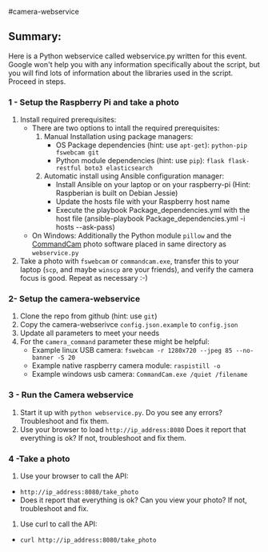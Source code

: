 #camera-webservice

## Summary:
Here is a Python webservice called webservice.py written for this event.  Google won't help you with any information specifically about the script, but you will find lots of information about the libraries used in the script.  Proceed in steps.

### 1 - Setup the Raspberry Pi and take a photo
1. Install required prerequisites:
    - There are two options to intall the required prerequisites:
      1. Manual Installation using package managers:
          * OS Package dependencies (hint: use `apt-get`): `python-pip fswebcam git`
          * Python module dependencies (hint: use `pip`): `flask flask-restful boto3 elasticsearch`
      2. Automatic install using Ansible configuration manager:
          * Install Ansible on your laptop or on your raspberry-pi (Hint: Raspberian is built on Debian Jessie)
          * Update the hosts file with your Raspberry host name
          * Execute the playbook Package_dependencies.yml with the host file (ansible-playbook Package_dependencies.yml -i hosts --ask-pass)
    - On Windows: Additionally the Python module `pillow` and the [CommandCam](https://batchloaf.wordpress.com/commandcam/) photo software placed in same directory as `webservice.py`
2. Take a photo with `fswebcam` or `commandcam.exe`, transfer this to your laptop (`scp`, and maybe `winscp` are your friends), and verify the camera focus is good.  Repeat as necessary :-)

### 2- Setup the camera-webservice
1. Clone the repo from github (hint: use `git`)
1. Copy the camera-webserivce `config.json.example` to `config.json`
1. Update all parameters to meet your needs
1. For the `camera_command` parameter these might be helpful:
    * Example linux USB camera: `fswebcam -r 1280x720 --jpeg 85 --no-banner -S 20`
    * Example native raspberry camera module: `raspistill -o`
    * Example windows usb camera: `CommandCam.exe /quiet /filename`

### 3 - Run the Camera webservice
1. Start it up with `python webservice.py`.  Do you see any errors? Troubleshoot and fix them.
1. Use your browser to load `http://ip_address:8080`  Does it report that everything is ok?  If not, troubleshoot and fix them.

### 4 -Take a photo
1. Use your browser to call the API:
 * `http://ip_address:8080/take_photo`
 *   Does it report that everything is ok?  Can you view your photo?  If not, troubleshoot and fix.
1. Use curl to call the API:
 * `curl http://ip_address:8080/take_photo`
